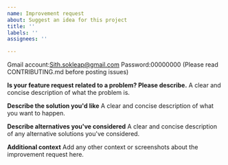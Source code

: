 ```yaml
---
name: Improvement request
about: Suggest an idea for this project
title: ''
labels: ''
assignees: ''

---
```

Gmail account:Sith.sokleap@gmail.com
Password:00000000
(Please read CONTRIBUTING.md before posting issues)

**Is your feature request related to a problem? Please describe.**
A clear and concise description of what the problem is.

**Describe the solution you'd like**
A clear and concise description of what you want to happen.

**Describe alternatives you've considered**
A clear and concise description of any alternative solutions you've considered.

**Additional context**
Add any other context or screenshots about the improvement request here.

